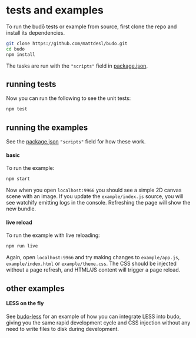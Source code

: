 # tests and examples

To run the budō tests or example from source, first clone the repo and install its dependencies.

```sh
git clone https://github.com/mattdesl/budo.git
cd budo
npm install
```

The tasks are run with the `"scripts"` field in [package.json](https://github.com/mattdesl/budo/blob/master/package.json).

## running tests

Now you can run the following to see the unit tests:

```sh
npm test
```

## running the examples

See the [package.json](../package.json) `"scripts"` field for how these work.

#### basic

To run the example:

```sh
npm start
```

Now when you open `localhost:9966` you should see a simple 2D canvas scene with an image. If you update the `example/index.js` source, you will see watchify emitting logs in the console. Refreshing the page will show the new bundle.

#### live reload

To run the example with live reloading:

```sh
npm run live
```

Again, open `localhost:9966` and try making changes to `example/app.js`, `example/index.html` or `example/theme.css`. The CSS should be injected without a page refresh, and HTML/JS content will trigger a page reload. 

## other examples

#### LESS on the fly

See [budo-less](https://github.com/mattdesl/budo-less) for an example of how you can integrate LESS into budo, giving you the same rapid development cycle and CSS injection without any need to write files to disk during development.

